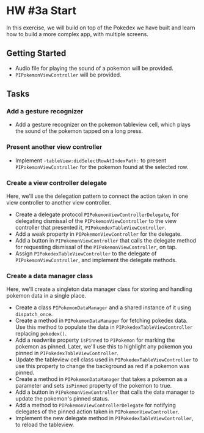 # HW #3a Start
In this exercise, we will build on top of the Pokedex we have built and learn how to build a more complex app, with multiple screens.

## Getting Started
* Audio file for playing the sound of a pokemon will be provided.
* `PIPokemonViewController` will be provided.

## Tasks

### Add a gesture recognizer
* Add a gesture recognizer on the pokemon tableview cell, which plays the sound of the pokemon tapped on a long press.

### Present another view controller
* Implement `-tableView:didSelectRowAtIndexPath:` to present `PIPokemonViewController` for the pokemon found at the selected row.

### Create a view controller delegate
Here, we'll use the delegation pattern to connect the action taken in one view controller to another view controller.
* Create a delegate protocol `PIPokemonViewControllerDelegate`, for delegating dismissal of the `PIPokemonViewController` to the view controller that presented it, `PIPokemdexTableViewController`.
* Add a weak property in `PIPokemonViewController` for the delegate.
* Add a button in `PIPokemonViewController` that calls the delegate method for requesting dismissal of the `PIPokemonViewController`, on tap.
* Assign `PIPokedexTableViewController` to the delegate of `PIPokemonViewController`, and implement the delegate methods.

### Create a data manager class
Here, we'll create a singleton data manager class for storing and handling pokemon data in a single place.
* Create a class `PIPokemonDataManager` and a shared instance of it using `dispatch_once`.
* Create a method in `PIPokemonDataManager` for fetching pokedex data. Use this method to populate the data in `PIPokedexTableViewController` replacing `pokedex()`.
* Add a readwrite property `isPinned` to `PIPokemon` for marking the pokemon as pinned. Later, we'll use this to highlight any pokemon you pinned in `PIPokedexTableViewController`.
* Update the tableview cell class used in `PIPokedexTableViewController` to use this property to change the background as red if a pokemon was pinned.
* Create a method in `PIPokemonDataManager` that takes a pokemon as a parameter and sets `isPinned` property of the pokemon to true.
* Add a button in `PIPokemonViewController` that calls the data manager to update the pokemon's pinned status.
* Add a method to `PIPokemonViewControllerDelegate` for notifying delegates of the pinned action taken in `PIPokemonViewController`.
* Implement the new delegate method in `PIPokedexTableViewController`, to reload the tableview.
